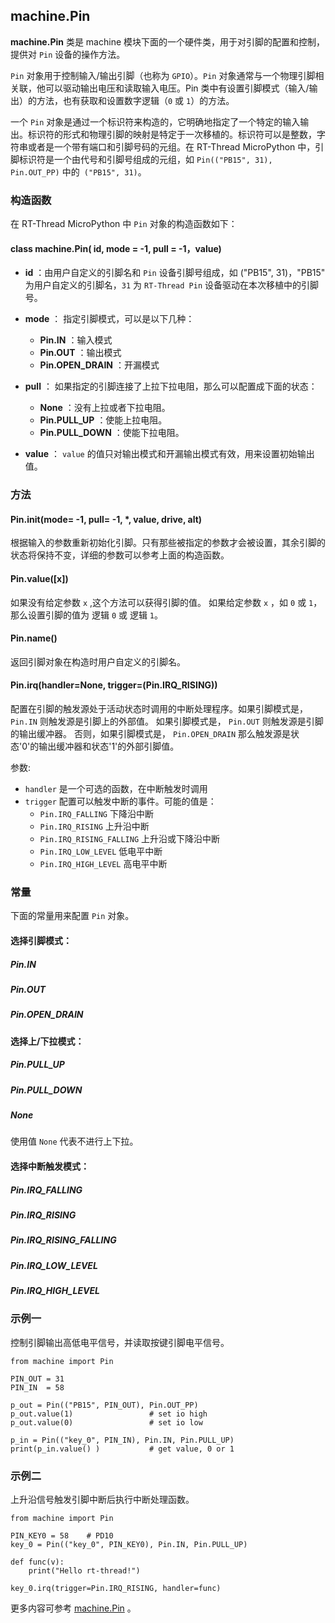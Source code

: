 ## machine.Pin

**machine.Pin** 类是 machine 模块下面的一个硬件类，用于对引脚的配置和控制，提供对 `Pin` 设备的操作方法。

`Pin` 对象用于控制输入/输出引脚（也称为 `GPIO`）。`Pin` 对象通常与一个物理引脚相关联，他可以驱动输出电压和读取输入电压。Pin 类中有设置引脚模式（输入/输出）的方法，也有获取和设置数字逻辑（`0` 或 `1`）的方法。

一个 `Pin` 对象是通过一个标识符来构造的，它明确地指定了一个特定的输入输出。标识符的形式和物理引脚的映射是特定于一次移植的。标识符可以是整数，字符串或者是一个带有端口和引脚号码的元组。在 RT-Thread MicroPython 中，引脚标识符是一个由代号和引脚号组成的元组，如 `Pin(("PB15", 31), Pin.OUT_PP)` 中的` ("PB15", 31)`。

### 构造函数

在 RT-Thread MicroPython 中 `Pin` 对象的构造函数如下：

#### **class machine.Pin**( id, mode = -1, pull = -1，value)
- **id** ：由用户自定义的引脚名和 `Pin`  设备引脚号组成，如 ("PB15", 31)，"PB15" 为用户自定义的引脚名，`31` 为 `RT-Thread Pin` 设备驱动在本次移植中的引脚号。

- **mode** ： 指定引脚模式，可以是以下几种：
    - **Pin.IN** ：输入模式
    - **Pin.OUT** ：输出模式
    - **Pin.OPEN_DRAIN** ：开漏模式

- **pull** ： 如果指定的引脚连接了上拉下拉电阻，那么可以配置成下面的状态：
    - **None** ：没有上拉或者下拉电阻。
    - **Pin.PULL_UP** ：使能上拉电阻。
    - **Pin.PULL_DOWN** ：使能下拉电阻。

- **value** ： `value` 的值只对输出模式和开漏输出模式有效，用来设置初始输出值。

### 方法

#### **Pin.init**(mode= -1, pull= -1, \*, value, drive, alt)

根据输入的参数重新初始化引脚。只有那些被指定的参数才会被设置，其余引脚的状态将保持不变，详细的参数可以参考上面的构造函数。

#### **Pin.value**([x])
如果没有给定参数 `x` ,这个方法可以获得引脚的值。
如果给定参数 `x` ，如 `0` 或 `1`，那么设置引脚的值为 逻辑 `0` 或 逻辑 `1`。

#### **Pin.name**()
返回引脚对象在构造时用户自定义的引脚名。

#### **Pin.irq**(handler=None, trigger=(Pin.IRQ_RISING))

配置在引脚的触发源处于活动状态时调用的中断处理程序。如果引脚模式是， `Pin.IN` 则触发源是引脚上的外部值。 如果引脚模式是， `Pin.OUT` 则触发源是引脚的输出缓冲器。 否则，如果引脚模式是， `Pin.OPEN_DRAIN` 那么触发源是状态'0'的输出缓冲器和状态'1'的外部引脚值。

参数:

- `handler` 是一个可选的函数，在中断触发时调用
- `trigger` 配置可以触发中断的事件。可能的值是：
    - `Pin.IRQ_FALLING` 下降沿中断
    - `Pin.IRQ_RISING` 上升沿中断
    - `Pin.IRQ_RISING_FALLING` 上升沿或下降沿中断
    - `Pin.IRQ_LOW_LEVEL` 低电平中断
    - `Pin.IRQ_HIGH_LEVEL` 高电平中断

### 常量

下面的常量用来配置 `Pin` 对象。

#### 选择引脚模式：
##### **Pin.IN**
##### **Pin.OUT**
##### **Pin.OPEN_DRAIN**

#### 选择上/下拉模式：
##### **Pin.PULL_UP**
##### **Pin.PULL_DOWN**
##### **None**
使用值 `None` 代表不进行上下拉。

#### 选择中断触发模式：
##### **Pin.IRQ_FALLING**
##### **Pin.IRQ_RISING**
##### **Pin.IRQ_RISING_FALLING**
##### **Pin.IRQ_LOW_LEVEL**
##### **Pin.IRQ_HIGH_LEVEL**

### 示例一

控制引脚输出高低电平信号，并读取按键引脚电平信号。

```
from machine import Pin

PIN_OUT = 31
PIN_IN  = 58

p_out = Pin(("PB15", PIN_OUT), Pin.OUT_PP)
p_out.value(1)                 # set io high
p_out.value(0)                 # set io low

p_in = Pin(("key_0", PIN_IN), Pin.IN, Pin.PULL_UP)
print(p_in.value() )           # get value, 0 or 1
```

### 示例二

上升沿信号触发引脚中断后执行中断处理函数。

```
from machine import Pin

PIN_KEY0 = 58    # PD10
key_0 = Pin(("key_0", PIN_KEY0), Pin.IN, Pin.PULL_UP)

def func(v):
    print("Hello rt-thread!")

key_0.irq(trigger=Pin.IRQ_RISING, handler=func)
```
更多内容可参考 [machine.Pin](http://docs.micropython.org/en/latest/pyboard/library/machine.Pin.html)  。
